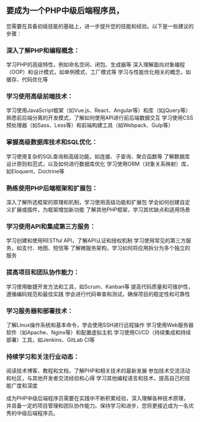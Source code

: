 ## 要成为一个PHP中级后端程序员，
您需要在具备初级技能的基础上，进一步提升您的技能和经验。以下是一些建议的步骤：
### 深入了解PHP和编程概念：
学习PHP的高级特性，例如命名空间、闭包、生成器等
深入理解面向对象编程（OOP）和设计模式，如单例模式、工厂模式等
学习与性能优化相关的概念，如缓存、代码优化等
### 学习使用高级前端技术：
学习使用JavaScript框架（如Vue.js、React、Angular等）和库（如jQuery等）
熟悉前后端分离的开发模式，了解如何使用API进行前后端数据交互
学习使用CSS预处理器（如Sass、Less等）和前端构建工具（如Webpack、Gulp等）
### 掌握高级数据库技术和SQL优化：
学习使用复杂的SQL查询和高级功能，如连接、子查询、聚合函数等
了解数据库设计原则和范式，以及如何进行数据库优化
学习使用ORM（对象关系映射）库，如Eloquent、Doctrine等
### 熟练使用PHP后端框架和扩展包：
深入了解所选框架的原理和机制，学习使用高级功能和扩展包
学会如何创建自定义扩展或插件，为框架增加新功能
了解其他PHP框架，学习其优缺点和适用场景
### 学习使用API和集成第三方服务：
学习创建和使用RESTful API，了解API认证和授权机制
学习使用常见的第三方服务，如支付、地图、短信等
了解微服务架构，学习如何将应用拆分为多个独立的服务
### 提高项目和团队协作能力：
学习使用敏捷开发方法和工具，如Scrum、Kanban等
提高代码质量和可维护性，遵循编码规范和最佳实践
学会进行代码审查和测试，确保项目的稳定性和可靠性
### 学习服务器和部署技术：
了解Linux操作系统和基本命令，学会使用SSH进行远程操作
学习使用Web服务器软件（如Apache、Nginx等）和配置虚拟主机
学习使用CI/CD（持续集成和持续部署）工具，如Jenkins、GitLab CI等
### 持续学习和关注行业动态：
阅读技术博客、教程和文档，了解PHP和相关技术的最新发展
参加技术交流活动和社区，与其他开发者交流经验和心得
学习其他编程语言和技术，提高自己的技能广度和深度


成为PHP中级后端程序员需要在实践中不断积累经验，深入理解各种技术原理，并具备一定的项目管理和团队协作能力。保持学习和进步，您将更接近成为一名优秀的中级后端程序员。